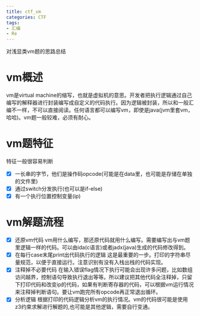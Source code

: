 ```yaml
---
title: ctf_vm
categories: CTF
tags:
- 汇编
- Re
---
```

对浅显类vm题的思路总结
<!--more-->
# vm概述
vm是virtual machine的缩写，也就是虚拟机的意思。开发者把执行逻辑通过自己编写的解释器进行封装编写成自定义的代码执行。因为逻辑被封装，所以和一般汇编不一样，不可以直接阅读。任何语言都可以编写vm，即使是java(jvm里套vm，哈哈)。vm题一般较难，必须有耐心。
# vm题特征
特征一般很容易判断
- [x] 一长串的字节，他们是操作码opcode(可能是在data里，也可能是存储在单独的文件里)
- [x] 通过switch分发执行(也可以是if-else)
- [x] 有一个执行位置控制变量(ip)
# vm解题流程
- [x] 还原vm代码
vm用什么编写，那还原代码就用什么编写。需要编写出与vm题里逻辑一样的代码。可以由ida(c语言)或者jadx(java)生成的代码修改得到。
- [x] 在每行case末尾print出代码执行的逻辑
这是最重要的一步。打印的字符串尽量规范，以便于直接运行。注意识别有没有入栈出栈的代码实现。
- [x] 注释掉不必要代码
在输入错误flag情况下执行可能会出现许多问题，比如数组访问越界，控制语句导致执行退出等等。所以建议把其他代码全注释掉，只留下打印代码和改变ip的代码，如果有判断寄存器的代码，可以根据vm运行情况来注释掉判断语句。要让vm跑完所有opcode再正常退出循环。
- [x] 分析逻辑
根据打印的代码逻辑分析vm的执行情况。vm的代码很可能是使用z3约束求解进行解题的,也可能是其他逻辑，需要自行变通。